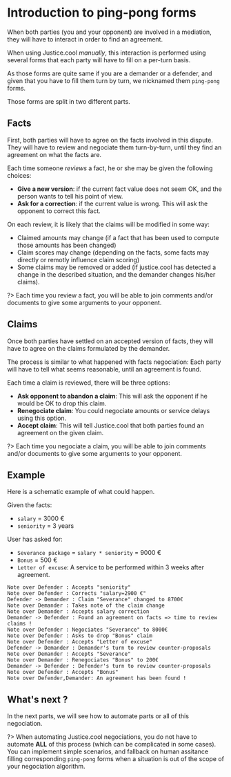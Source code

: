 # Introduction to ping-pong forms

When both parties (you and your opponent) are involved in a mediation, they will have to interact in order to find an agreement.

When using Justice.cool *manually*, this interaction is performed using several forms that each party will have to fill on a per-turn basis.

As those forms are quite same if you are a demander or a defender, and given that you have to fill them turn by turn, we nicknamed them `ping-pong` forms.

Those forms are split in two different parts.

## Facts

First, both parties will have to agree on the facts involved in this dispute.
They will have to review and negociate them turn-by-turn, until they find an agreement on what the facts are.

Each time someone *reviews* a fact, he or she may be given the following choices:

- **Give a new version**: if the current fact value does not seem OK, and the person wants to tell his point of view.
- **Ask for a correction**: if the current value is wrong. This will ask the opponent to correct this fact.


On each review, it is likely that the claims will be modified in some way:

- Claimed amounts may change (if a fact that has been used to compute those amounts has been changed)
- Claim scores may change (depending on the facts, some facts may directly or remotly influence claim scoring)
- Some claims may be removed or added (if justice.cool has detected a change in the described situation, and the demander changes his/her claims).

?> Each time you review a fact, you will be able to join comments and/or documents to give some arguments to your opponent.

## Claims

Once both parties have settled on an accepted version of facts, they will have to agree on the claims formulated by the demander.

The process is similar to what happened with facts negociation: Each party will have to tell what seems reasonable, until an agreement is found.

Each time a claim is reviewed, there will be three options:

- **Ask opponent to abandon a claim**: This will ask the opponent if he would be OK to drop this claim.
- **Renegociate claim**: You could negociate amounts or service delays using this option.
- **Accept claim**: This will tell Justice.cool that both parties found an agreement on the given claim.

?> Each time you negociate a claim, you will be able to join comments and/or documents to give some arguments to your opponent.


## Example

Here is a schematic example of what could happen.

Given the facts:
- `salary` = 3000 €
- `seniority` = 3 years

User has asked for:
- `Severance package` = `salary * seniority` = 9000 €
- `Bonus` = 500 €
- `Letter of excuse`: A service to be performed within 3 weeks after agreement.

```sequence-diagram
Note over Defender : Accepts "seniority"
Note over Defender : Corrects "salary=2900 €"
Defender -> Demander : Claim "Severance" changed to 8700€
Note over Demander : Takes note of the claim change
Note over Demander : Accepts salary correction
Demander -> Defender : Found an agreement on facts => time to review claims !
Note over Defender : Negociates "Severance" to 8000€
Note over Defender : Asks to drop "Bonus" claim
Note over Defender : Accepts "Letter of excuse"
Defender -> Demander : Demander's turn to review counter-proposals
Note over Demander : Accepts "Severance"
Note over Demander : Renegociates "Bonus" to 200€
Demander -> Defender : Defender's turn to review counter-proposals
Note over Defender : Accepts "Bonus"
Note over Defender,Demander: An agreement has been found !
```


## What's next ?

In the next parts, we will see how to automate parts or all of this negociation.


?> When automating Justice.cool negociations, you do not have to automate **ALL** of this process (which can be complicated in some cases).
    You can implement simple scenarios, and fallback on human assitance filling corresponding `ping-pong` forms when a situation is out of the scope of your negociation algorithm.